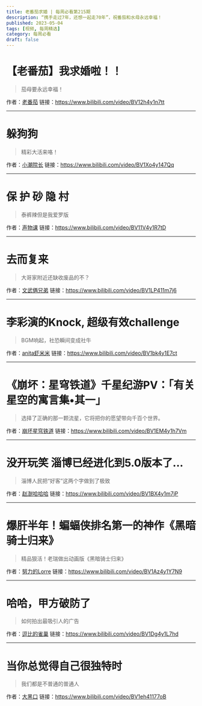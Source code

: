 ```yaml
---
title: 老番茄求婚 | 每周必看第215期
description: “携手走过7年，还想一起走70年”，祝番茄和水母永远幸福！
published: 2023-05-04
tags: [视频, 每周精选]
category: 每周必看
draft: false
---
```


# 【老番茄】我求婚啦！！
> 茄母要永远幸福！

作者：[老番茄](https://space.bilibili.com/546195)
链接：https://www.bilibili.com/video/BV12h4y1n7tt

---

# 躲狗狗
> 精彩大活来咯！

作者：[小潮院长](https://space.bilibili.com/5970160)
链接：https://www.bilibili.com/video/BV1Xo4y147Qq

---

# 保  护  砂  隐  村
> 泰裤辣但是我爱罗版

作者：[声物课](https://space.bilibili.com/308693140)
链接：https://www.bilibili.com/video/BV11V4y1R7tD

---

# 去而复来
> 大哥家附近还缺收废品的不？

作者：[文武俩兄弟](https://space.bilibili.com/281284373)
链接：https://www.bilibili.com/video/BV1LP411m7j6

---

# 李彩演的Knock, 超级有效challenge
> BGM响起，社恐瞬间变成社牛

作者：[anita虾米米](https://space.bilibili.com/33130216)
链接：https://www.bilibili.com/video/BV1bk4y1E7ct

---

# 《崩坏：星穹铁道》千星纪游PV：「有关星空的寓言集•其一」
> 选择了正确的那一颗流星，它将把你的愿望带向千百个世界。

作者：[崩坏星穹铁道](https://space.bilibili.com/1340190821)
链接：https://www.bilibili.com/video/BV1EM4y1h7Vm

---

# 没开玩笑  淄博已经进化到5.0版本了...
> 淄博人民把“好客”这两个字做到了极致

作者：[赵澍哈哈哈](https://space.bilibili.com/409776240)
链接：https://www.bilibili.com/video/BV1BX4y1m7jP

---

# 爆肝半年！蝙蝠侠排名第一的神作《黑暗骑士归来》
> 精品狠活！老瑞做出动画版《黑暗骑士归来》

作者：[努力的Lorre](https://space.bilibili.com/7487399)
链接：https://www.bilibili.com/video/BV1Az4y1Y7N9

---

# 哈哈，甲方破防了
> 如何拍出最吸引人的广告

作者：[逗比的雀巢](https://space.bilibili.com/5294454)
链接：https://www.bilibili.com/video/BV1Dg4y1L7hd

---

# 当你总觉得自己很独特时
> 我们都是不普通的普通人

作者：[大黑口](https://space.bilibili.com/293690540)
链接：https://www.bilibili.com/video/BV1eh41177oB

